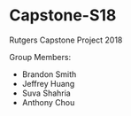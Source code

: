 # Capstone-S18
Rutgers Capstone Project 2018

Group Members:
 - Brandon Smith
 - Jeffrey Huang
 - Suva Shahria
 - Anthony Chou

